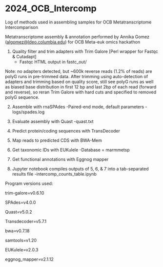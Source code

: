 # 2024_OCB_Intercomp
Log of methods used in assembling samples for OCB Metatranscriptome Intercomparison


Metatranscriptome assembly & annotation performed by Annika Gomez (algomez@ldeo.columbia.edu) for OCB Meta-euk omics hackathon 


1. Quality filter and trim adapters with Trim Galore [Perl wrapper for Fastqc & Cutadapt]
   - Fastqc HTML output in fastc_out/

Note: no adapters detected, but ~600k reverse reads (1.2% of reads) are polyG runs in pre-trimmed data. After trimming using auto-detection of adapters and trimming based on quality score, still see polyG runs as well as biased base distribution in first 12 bp and last 2bp of each read (forward and reverse), so reran Trim Galore with hard cuts and specified to removed polyG sequence. 

2. Assemble with rnaSPAdes
        -Paired-end mode, default parameters
        -logs/spades.log

3. Evaluate assembly with Quast
       -quast.txt

4. Predict protein/coding sequences with TransDecoder

5. Map reads to predicted CDS with BWA-Mem

6. Get taxonomic IDs with EUKulele
       -Database = marmmetsp
   
7. Get functional annotations with Eggnog mapper
   
8. Jupyter notebook compiles outputs of 5, 6, & 7 into a tab-separated results file
      -intercomp_counts_table.ipynb

Program versions used: 

trim-galore=v0.6.10

SPAdes=v4.0.0

Quast=v5.0.2

Transdecoder=v5.7.1

bwa=v0.7.18

samtools=v1.20

EUKulele=v2.0.3

eggnog_mapper=v2.1.12
